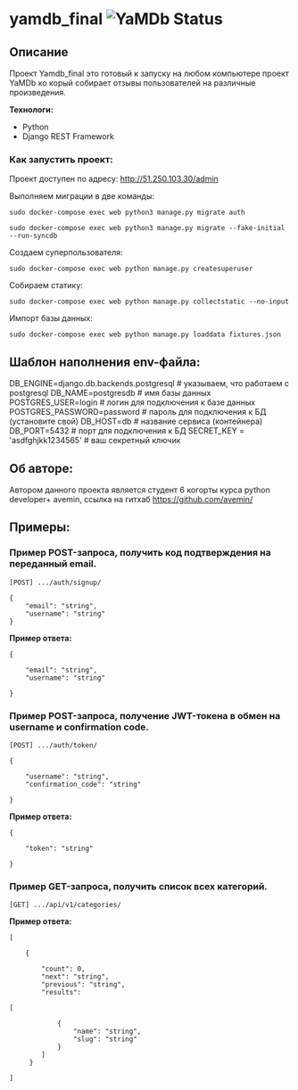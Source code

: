 # yamdb_final ![YaMDb Status](https://github.com/avemin/yamdb_final/actions/workflows/yamdb_workflow.yaml/badge.svg)

## **Описание**
Проект Yamdb_final это готовый к запуску на любом компьютере 
проект YaMDb ко корый собирает отзывы пользователей на различные произведения.

**Технологи:**
* Python
* Django REST Framework

### Как запустить проект:

Проект доступен по адресу:
http://51.250.103.30/admin

Выполняем миграции в две команды:
```
sudo docker-compose exec web python3 manage.py migrate auth
```
```
sudo docker-compose exec web python3 manage.py migrate --fake-initial --run-syncdb
```
Создаем суперпользователя:
```
sudo docker-compose exec web python manage.py createsuperuser
```
Собираем статику:
```
sudo docker-compose exec web python manage.py collectstatic --no-input 
```
Импорт базы данных:
```
sudo docker-compose exec web python manage.py loaddata fixtures.json
```

## Шаблон наполнения env-файла:
DB_ENGINE=django.db.backends.postgresql # указываем, что работаем с postgresql
DB_NAME=postgresdb # имя базы данных
POSTGRES_USER=login # логин для подключения к базе данных
POSTGRES_PASSWORD=password # пароль для подключения к БД (установите свой)
DB_HOST=db # название сервиса (контейнера)
DB_PORT=5432 # порт для подключения к БД
SECRET_KEY = 'asdfghjkk1234565' # ваш секретный ключик 

## Об авторе:
Автором данного проекта является студент 6 когорты курса python developer+ 
avemin, ссылка на гитхаб https://github.com/avemin/

## Примеры:
### Пример POST-запроса, получить код подтверждения на переданный email.

    [POST] .../auth/signup/

    {
        "email": "string",
        "username": "string"
    }
    
__Пример ответа:__

    {

        "email": "string",
        "username": "string"

    }


### Пример POST-запроса, получение JWT-токена в обмен на username и confirmation code.

    [POST] .../auth/token/

    {

        "username": "string",
        "confirmation_code": "string"

    }    

__Пример ответа:__

    {

        "token": "string"

    }
### Пример GET-запроса, получить список всех категорий.

    [GET] .../api/v1/categories/

__Пример ответа:__

    [

        {

            "count": 0,
            "next": "string",
            "previous": "string",
            "results": 

    [

                {
                    "name": "string",
                    "slug": "string"
                }
            ]
         }

    ]